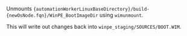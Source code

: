 Unmounts `{automationWorkerLinuxBaseDirectory}/build-{newOsNode.fqn}/WinPE_BootImageDir` using `wimunmount`.

This will write out changes back into `winpe_staging/SOURCES/BOOT.WIM`.